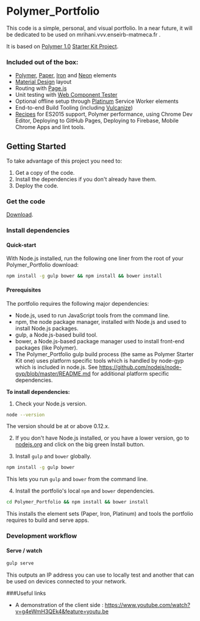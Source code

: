 # Polymer_Portfolio

This code is a simple, personal, and visual portfolio. In a near future, it will be dedicated to be used on mrihani.vvv.enseirb-matmeca.fr .

It is based on [Polymer 1.0](https://www.polymer-project.org/) [Starter Kit Project](https://github.com/PolymerElements/polymer-starter-kit).


### Included out of the box:

* [Polymer](https://www.polymer-project.org/), [Paper](https://elements.polymer-project.org/browse?package=paper-elements), [Iron](https://elements.polymer-project.org/browse?package=iron-elements) and [Neon](https://elements.polymer-project.org/browse?package=neon-elements) elements
* [Material Design](http://www.google.com/design/spec/material-design/introduction.html) layout
* Routing with [Page.js](https://visionmedia.github.io/page.js/)
* Unit testing with [Web Component Tester](https://github.com/Polymer/web-component-tester)
* Optional offline setup through [Platinum](https://elements.polymer-project.org/browse?package=platinum-elements) Service Worker elements
* End-to-end Build Tooling (including [Vulcanize](https://github.com/Polymer/vulcanize))
* [Recipes](/docs/README.md/) for ES2015 support, Polymer performance, using Chrome Dev Editor, Deploying to GitHub Pages, Deploying to Firebase, Mobile Chrome Apps and lint tools.

## Getting Started

To take advantage of this project you need to:

1. Get a copy of the code.
2. Install the dependencies if you don't already have them.
3. Deploy the code.

### Get the code

[Download](https://github.com/SimoRihani/Polymer_Portfolio).

### Install dependencies

#### Quick-start 

With Node.js installed, run the following one liner from the root of your Polymer_Portfolio download:

```sh
npm install -g gulp bower && npm install && bower install
```

#### Prerequisites 

The portfolio requires the following major dependencies:

- Node.js, used to run JavaScript tools from the command line.
- npm, the node package manager, installed with Node.js and used to install Node.js packages.
- gulp, a Node.js-based build tool.
- bower, a Node.js-based package manager used to install front-end packages (like Polymer).
- The Polymer_Portfolio gulp build process (the same as Polymer Starter Kit one) uses platform specific tools which is handled by node-gyp which is included in node.js. See https://github.com/nodejs/node-gyp/blob/master/README.md for additional platform specific dependencies.

**To install dependencies:**

1)  Check your Node.js version.

```sh
node --version
```

The version should be at or above 0.12.x.

2)  If you don't have Node.js installed, or you have a lower version, go to [nodejs.org](https://nodejs.org) and click on the big green Install button.

3)  Install `gulp` and `bower` globally.

```sh
npm install -g gulp bower
```

This lets you run `gulp` and `bower` from the command line.

4)  Install the portfolio's local `npm` and `bower` dependencies.

```sh
cd Polymer_Portfolio && npm install && bower install
```

This installs the element sets (Paper, Iron, Platinum) and tools the portfolio requires to build and serve apps.

### Development workflow

#### Serve / watch

```sh
gulp serve
```

This outputs an IP address you can use to locally test and another that can be used on devices connected to your network.

###Useful links

- A demonstration of the client side : https://www.youtube.com/watch?v=g4eWmH3QEk4&feature=youtu.be



